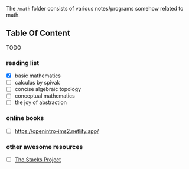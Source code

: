 The `/math` folder consists of various notes/programs somehow related to math.

## Table Of Content

TODO

### reading list

- [x] basic mathematics
- [ ] calculus by spivak
- [ ] concise algebraic topology
- [ ] conceptual mathematics
- [ ] the joy of abstraction

### online books

- [ ] https://openintro-ims2.netlify.app/

### other awesome resources

- [ ] [The Stacks Project](https://stacks.math.columbia.edu/)
